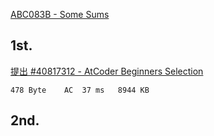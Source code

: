 [ABC083B - Some Sums](https://atcoder.jp/contests/abs/tasks/abc083_b)



## 1st.

[提出 #40817312 - AtCoder Beginners Selection](https://atcoder.jp/contests/abs/submissions/40817312)

```
478 Byte	AC	37 ms	8944 KB
```


## 2nd.


